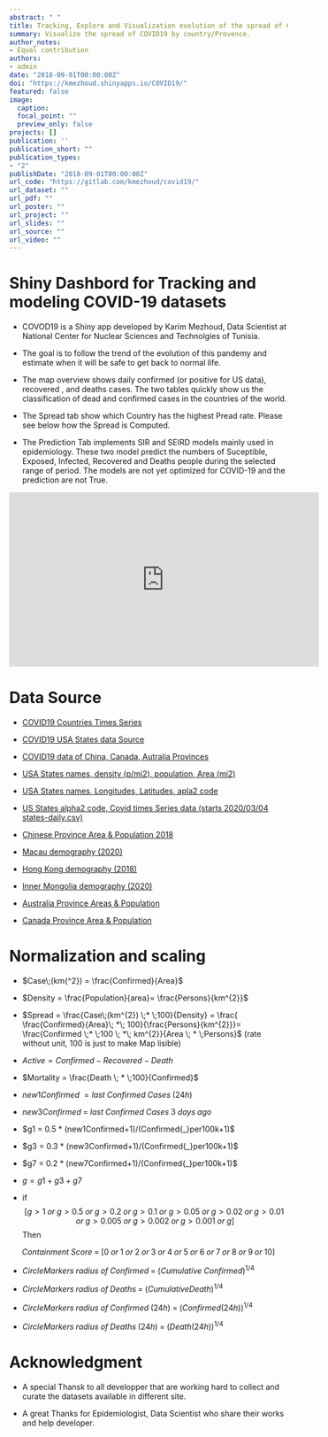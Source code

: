 ```yaml
---
abstract: " "
title: Tracking, Explore and Visualization evolution of the spread of Corona Virus
summary: Visualize the spread of COVID19 by country/Provence.
author_notes:
- Equal contribution
authors:
- admin
date: "2018-09-01T00:00:00Z"
doi: "https://kmezhoud.shinyapps.io/COVID19/"
featured: false
image:
  caption:
  focal_point: ""
  preview_only: false
projects: []
publication: ''
publication_short: ""
publication_types:
- "2"
publishDate: "2018-09-01T00:00:00Z"
url_code: "https://gitlab.com/kmezhoud/covid19/"
url_dataset: ""
url_pdf: ""
url_poster: ""
url_project: ""
url_slides: ""
url_source: ""
url_video: ""
---
```


# Shiny Dashbord for Tracking and modeling COVID-19 datasets

* COVOD19 is a Shiny app developed by Karim Mezhoud, Data Scientist at National Center for Nuclear Sciences and Technolgies of Tunisia.

* The goal is to follow the trend of the evolution of this pandemy and estimate when it will be safe to get back to normal life.

* The map overview shows daily confirmed (or positive for US data), recovered , and deaths cases. The two tables quickly show us the classification of dead and confirmed cases in the countries of the world.

* The Spread tab show which Country has the highest Pread rate. Please see below how the Spread is Computed.

* The Prediction Tab implements SIR and SEIRD models mainly used in epidemiology. These two model predict the numbers of  Suceptible, Exposed, Infected, Recovered and Deaths people during the selected range of period. The models are not yet optimized for COVID-19 and the prediction are not True.

<iframe width="560" height="315" src="https://www.youtube.com/embed/3s4FfjMkLWQ" frameborder="0" allow="accelerometer; autoplay; encrypted-media; gyroscope; picture-in-picture" allowfullscreen></iframe>


# Data Source

- [COVID19 Countries Times Series](https://github.com/ulklc/covid19-timeseries) 

- [COVID19 USA States data Source](https://covidtracking.com/api/)

- [COVID19 data of  China, Canada, Autralia  Provinces](https://github.com/CSSEGISandData/COVID-19)

- [USA States names, density (p/mi2), population, Area (mi2)](https://worldpopulationreview.com/states/state-densities/)

- [USA States names,  Longitudes, Latitudes, apla2 code ](https://github.com/COVID19Tracking/covid-tracking-dash/blob/master/data/states.csv)

- [US States alpha2 code,  Covid times Series data (starts 2020/03/04 states-daily.csv) ](https://covidtracking.com/api/)

- [Chinese Province Area & Population 2018](http://www.citypopulation.de/en/china/cities/)

- [Macau demography (2020)](https://worldpopulationreview.com/countries/macau-population/)

- [Hong Kong demography (2018)](https://en.wikipedia.org/wiki/Hong_Kong)

- [Inner Mongolia  demography (2020)](https://www.worldometers.info/world-population/mongolia-population/)

- [Australia Province Areas & Population](https://en.wikipedia.org/wiki/States_and_territories_of_Australia)

- [Canada Province Area & Population](https://en.wikipedia.org/wiki/Provinces_and_territories_of_Canada)


# Normalization and scaling

- $Case\;(km{^2}) = \frac{Confirmed}{Area}$

- $Density = \frac{Population}{area}= \frac{Persons}{km^{2}}$

- $Spread = \frac{Case\;(km^{2}) \;* \;100}{Density} = \frac{ \frac{Confirmed}{Area}\; *\; 100}{\frac{Persons}{km^{2}}}= \frac{Confirmed \;* \;100 \; *\; km^{2}}{Area \; * \;Persons}$ (rate without unit, 100 is just to make Map lisible)

- $Active = Confirmed \;- \;Recovered\; -\; Death$

- $Mortality = \frac{Death \; * \;100}{Confirmed}$

- $new1Confirmed \;=  last \;Confirmed \;Cases \;(24h)$

- $new3Confirmed \;= \;last \;Confirmed \;Cases \;3 \;days \;ago$

- $g1 = 0.5 * (new1Confirmed+1)/(Confirmed{_}per100k+1)$ 

- $g3 = 0.3 * (new3Confirmed+1)/(Confirmed{_}per100k+1)$

- $g7 = 0.2 * (new7Confirmed+1)/(Confirmed{_}per100k+1)$

- $g = g1 + g3 + g7$

- if $$[g>1 \;or\; g>0.5 \;or\; g>0.2 \;or\; g>0.1 \;or\; g>0.05 \;or\; g>0.02 \;or\; g>0.01 \;or\; g>0.005 \;or\; g>0.002 \;or\; g>0.001 \;or\; g]$$ Then 

$$Containment\; Score\; = \;[0\;or\;1\;or\;2\;or\;3\;or\;4\;or\;5\;or\;6\;or\;7\;or\;8\;or\;9\;or\;10]$$ 

- $CircleMarkers \;radius\; of\; Confirmed\; = \;(Cumulative \;Confirmed)^{1/4}$ 

- $CircleMarkers \;radius \;of \;Deaths \;= \;(Cumulative Death)^{1/4}$ 

- $CircleMarkers \;radius \;of \;Confirmed \;(24h) \;= \;(Confirmed (24h))^{1/4}$ 

- $CircleMarkers \;radius \;of \;Deaths \;(24h) \;= \;(Death (24h))^{1/4}$ 

# Acknowledgment

* A special Thansk to all developper that are working hard to collect and curate the datasets available in different site.

* A great Thanks for Epidemiologist, Data Scientist who share their works and help developer.
